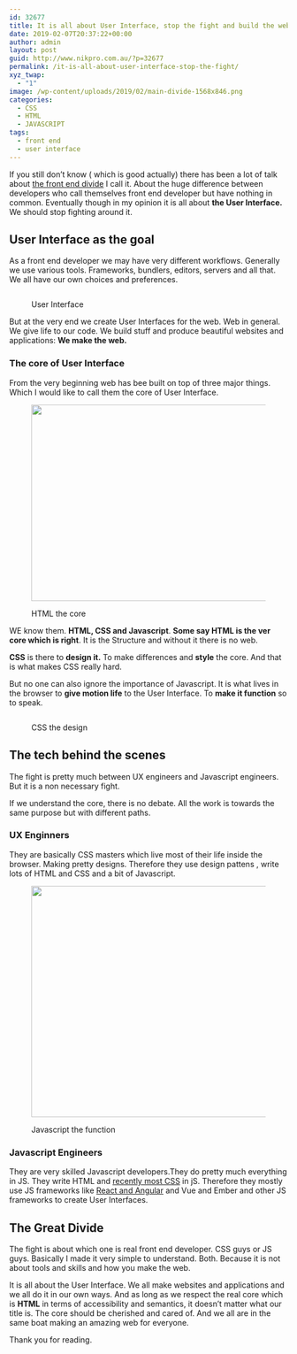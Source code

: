```yaml
---
id: 32677
title: It is all about User Interface, stop the fight and build the web
date: 2019-02-07T20:37:22+00:00
author: admin
layout: post
guid: http://www.nikpro.com.au/?p=32677
permalink: /it-is-all-about-user-interface-stop-the-fight/
xyz_twap:
  - "1"
image: /wp-content/uploads/2019/02/main-divide-1568x846.png
categories:
  - CSS
  - HTML
  - JAVASCRIPT
tags:
  - front end
  - user interface
---
```

If you still don&#8217;t know ( which is good actually) there has been a lot of talk about <a rel="noreferrer noopener" aria-label="the front end divide (opens in a new tab)" href="https://css-tricks.com/the-great-divide/" target="_blank">the front end divide</a> I call it. About the huge difference between developers who call themselves front end developer but have nothing in common. Eventually though in my opinion it is all about **the User Interface.** We should stop fighting around it.

## User Interface as the goal

As a front end developer we may have very different workflows. Generally we use various tools. Frameworks, bundlers, editors, servers and all that. We all have our own choices and preferences.<figure class="wp-block-image">

<img src="http://www.nikpro.com.au/wp-content/uploads/2019/02/web-1024x410.jpeg" alt="" class="wp-image-32681" srcset="http://testgatsby.local/wp-content/uploads/2019/02/web-1024x410.jpeg 1024w, http://testgatsby.local/wp-content/uploads/2019/02/web-300x120.jpeg 300w, http://testgatsby.local/wp-content/uploads/2019/02/web-768x307.jpeg 768w, http://testgatsby.local/wp-content/uploads/2019/02/web.jpeg 1200w" sizes="(max-width: 1024px) 100vw, 1024px" /> <figcaption>User Interface</figcaption></figure> 

But at the very end we create User Interfaces for the web. Web in general. We give life to our code. We build stuff and produce beautiful websites and applications: **We make the web.**

### The core of User Interface

From the very beginning web has bee built on top of three major things. Which I would like to call them the core of User Interface.<figure class="wp-block-image is-resized">

<img src="http://www.nikpro.com.au/wp-content/uploads/2019/02/html-core.jpg" alt="" class="wp-image-32684" width="708" height="355" srcset="http://testgatsby.local/wp-content/uploads/2019/02/html-core.jpg 670w, http://testgatsby.local/wp-content/uploads/2019/02/html-core-300x150.jpg 300w" sizes="(max-width: 708px) 100vw, 708px" /> <figcaption>HTML the core</figcaption></figure> 

WE know them. **HTML, CSS and Javascript**. **Some say HTML is the ver core which is right**. It is the Structure and without it there is no web.

**CSS** is there to **design it.** To make differences and **style** the core. And that is what makes CSS really hard. 

But no one can also ignore the importance of Javascript. It is what lives in the browser to **give motion life** to the User Interface. To **make it function** so to speak.<figure class="wp-block-image">

<img src="http://www.nikpro.com.au/wp-content/uploads/2019/02/css-core-1024x512.jpg" alt="" class="wp-image-32683" srcset="http://testgatsby.local/wp-content/uploads/2019/02/css-core-1024x512.jpg 1024w, http://testgatsby.local/wp-content/uploads/2019/02/css-core-300x150.jpg 300w, http://testgatsby.local/wp-content/uploads/2019/02/css-core-768x384.jpg 768w, http://testgatsby.local/wp-content/uploads/2019/02/css-core.jpg 1200w" sizes="(max-width: 1024px) 100vw, 1024px" /> <figcaption>CSS the design</figcaption></figure> 

## The tech behind the scenes

The fight is pretty much between UX engineers and Javascript engineers. But it is a non necessary fight.

If we understand the core, there is no debate. All the work is towards the same purpose but with different paths.

### UX Enginners

They are basically CSS masters which live most of their life inside the browser. Making pretty designs. Therefore they use design pattens , write lots of HTML and CSS and a bit of Javascript.<figure class="wp-block-image is-resized">

<img src="http://www.nikpro.com.au/wp-content/uploads/2019/02/js-core.png" alt="" class="wp-image-32682" width="697" height="418" srcset="http://testgatsby.local/wp-content/uploads/2019/02/js-core.png 500w, http://testgatsby.local/wp-content/uploads/2019/02/js-core-300x180.png 300w" sizes="(max-width: 697px) 100vw, 697px" /> <figcaption>Javascript the function</figcaption></figure> 

### Javascript Engineers

They are very skilled Javascript developers.They do pretty much everything in JS. They write HTML and <a rel="noreferrer noopener" aria-label="recently most CSS (opens in a new tab)" href="https://css-tricks.com/video-screencasts/168-css-in-js/" target="_blank">recently most CSS</a> in jS. Therefore they mostly use JS frameworks like [React and Angular](http://www.nikpro.com.au/react-or-angular-how-much-it-matters/) and Vue and Ember and other JS frameworks to create User Interfaces. 

## The Great Divide

The fight is about which one is real front end developer. CSS guys or JS guys. Basically I made it very simple to understand. Both. Because it is not about tools and skills and how you make the web. 

It is all about the User Interface. We all make websites and applications and we all do it in our own ways. And as long as we respect the real core which is **HTML** in terms of accessibility and semantics, it doesn&#8217;t matter what our title is. The core should be cherished and cared of. And we all are in the same boat making an amazing web for everyone.

Thank you for reading.